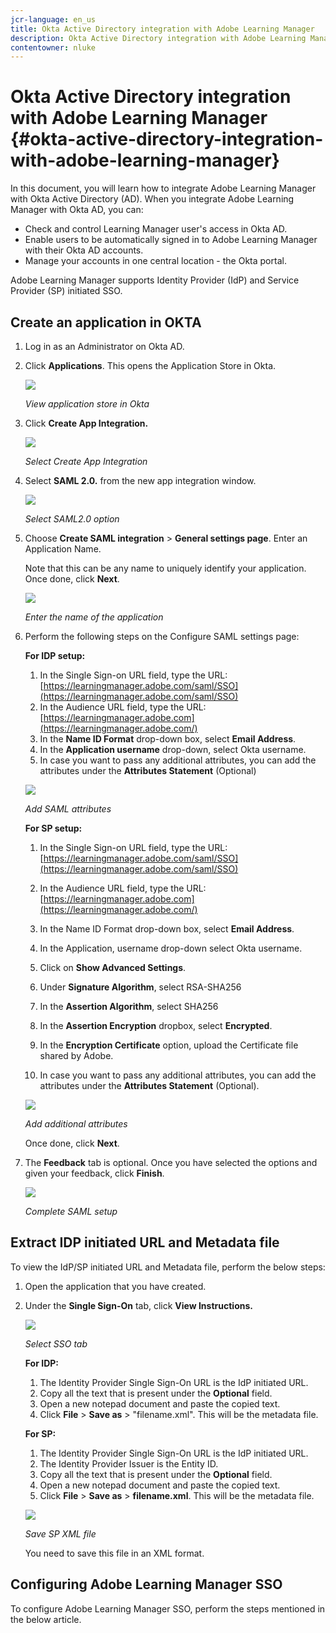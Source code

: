 ```yaml
---
jcr-language: en_us
title: Okta Active Directory integration with Adobe Learning Manager
description: Okta Active Directory integration with Adobe Learning Manager
contentowner: nluke
---
```



# Okta Active Directory integration with Adobe Learning Manager {#okta-active-directory-integration-with-adobe-learning-manager}

In this document, you will learn how to integrate Adobe Learning Manager with Okta Active Directory (AD). When you integrate Adobe Learning Manager with Okta AD, you can:

* Check and control Learning Manager user's access in Okta AD.
* Enable users to be automatically signed in to Adobe Learning Manager with their Okta AD accounts. 
* Manage your accounts in one central location - the Okta portal.

Adobe Learning Manager supports Identity Provider (IdP) and Service Provider (SP) initiated SSO.

## Create an application in OKTA

1. Log in as an Administrator on Okta AD.
1. Click **Applications**. This opens the Application Store in Okta.

   ![](assets/cp-application-store.png)

   *View application store in Okta*

1. Click **Create App Integration.**   

   ![](assets/cp-app-integrations.png)

   *Select Create App Integration*

1. Select **SAML 2.0.**  from the new app integration window. 

   ![](assets/cp-saml2.0.png)

   *Select SAML2.0 option*

1. Choose **Create SAML integration** > **General settings page**. Enter an Application Name.

   Note that this can be any name to uniquely identify your application. Once done, click **Next**.

   ![](assets/cp-saml-integration.png)

   *Enter the name of the application*

1. Perform the following steps on the Configure SAML settings page:

   **For IDP setup:**

   1. In the Single Sign-on URL field, type the URL: [https://learningmanager.adobe.com/saml/SSO](https://learningmanager.adobe.com/saml/SSO)
   1. In the Audience URL field, type the URL: [https://learningmanager.adobe.com](https://learningmanager.adobe.com/)
   1. In the **Name ID Format** drop-down box, select **Email Address**. 
   1. In the **Application username** drop-down, select Okta username.
   1. In case you want to pass any additional attributes, you can add the attributes under the **Attributes Statement** (Optional)

   ![](assets/cp-saml-integration-step1.png)

   *Add SAML attributes*

   **For SP setup:**

   1. In the Single Sign-on URL field, type the URL: [https://learningmanager.adobe.com/saml/SSO](https://learningmanager.adobe.com/saml/SSO)
   1. In the Audience URL field, type the URL: [https://learningmanager.adobe.com](https://learningmanager.adobe.com/)
   1. In the Name ID Format drop-down box, select **Email Address**.
   1. In the Application, username drop-down select Okta username.
   1. Click on **Show Advanced Settings**.
   1. Under **Signature Algorithm**, select RSA-SHA256
   1. In the **Assertion Algorithm**, select SHA256
   1. In the **Assertion Encryption** dropbox, select **Encrypted**.
   
   1. In the **Encryption Certificate** option, upload the Certificate file shared by Adobe.
   1. In case you want to pass any additional attributes, you can add the attributes under the **Attributes Statement** (Optional).

   ![](assets/cp-saml-integration-step2.png)

   *Add additional attributes*

   Once done, click **Next**.

1. The **Feedback**  tab is optional. Once you have selected the options and given your feedback, click **Finish**.

   ![](assets/cp-saml-integration-step3.png)

   *Complete SAML setup*

## Extract IDP initiated URL and Metadata file

To view the IdP/SP initiated URL and Metadata file, perform the below steps:

1. Open the application that you have created.
1. Under the **Single Sign-On** tab, click **View Instructions.**

   ![](assets/cp-prime-sso.png)

   *Select SSO tab*

   **For IDP:** 

   1. The Identity Provider Single Sign-On URL is the IdP initiated URL.
   1. Copy all the text that is present under the **Optional** field. 
   1. Open a new notepad document and paste the copied text. 
   1. Click **File** > **Save as** > "filename.xml". This will be the metadata file.

   **For SP:**

   1. The Identity Provider Single Sign-On URL is the IdP initiated URL.
   1. The Identity Provider Issuer is the Entity ID.
   1. Copy all the text that is present under the **Optional** field. 
   1. Open a new notepad document and paste the copied text. 
   1. Click **File** > **Save as** > **filename.xml**. This will be the metadata file.

   ![](assets/cp-saml-integration-step4.png)

   *Save SP XML file*

   You need to save this file in an XML format.

## Configuring Adobe Learning Manager SSO

To configure Adobe Learning Manager SSO, perform the steps mentioned in the below article.

<!--

article not in TOC

[SSO Authentication](/help/migrated/kb/sso-authentication-for-learning-manager.md)
-->